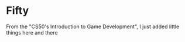 # Fifty
From the "CS50's Introduction to Game Development", I just added little things here and there
